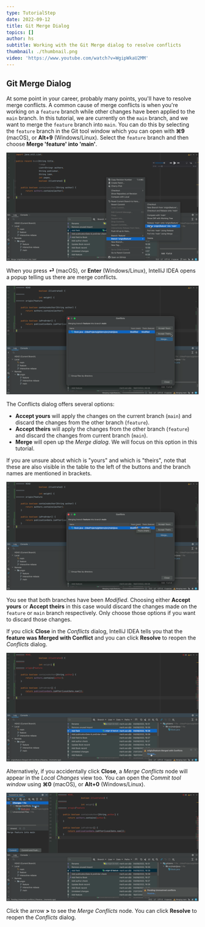 ```yaml
---
type: TutorialStep
date: 2022-09-12
title: Git Merge Dialog
topics: []
author: hs
subtitle: Working with the Git Merge dialog to resolve conflicts
thumbnail: ./thumbnail.png
video: 'https://www.youtube.com/watch?v=WgipWkaU2MM'
---
```


## Git Merge Dialog

At some point in your career, probably many points, you'll have to resolve merge conflicts. A common cause of merge conflicts is when you're working on a `feature` branch while other changes have been applied to the `main` branch. In this tutorial, we are currently on the `main` branch, and we want to merge the `feature` branch into `main`. You can do this by selecting the `feature` branch in the Git tool window which you can open with **⌘9** (macOS), or **Alt+9** (Windows/Linux). Select the `feature` branch and then choose **Merge 'feature' into 'main'**.

![Merge feature branch into main IntelliJ IDEA popup](merge-into-main.png)

When you press **⏎** (macOS), or **Enter** (Windows/Linux), IntelliJ IDEA opens a popup telling us there are merge conflicts.

![IntelliJ IDEA Conflicts dialog popup](conflicts-dialog.png)

The Conflicts dialog offers several options:

- **Accept yours** will apply the changes on the current branch (`main`) and discard the changes from the other branch (`feature`).
- **Accept theirs** will apply the changes from the other branch (`feature`) and discard the changes from current branch (`main`).
- **Merge** will open up the _Merge dialog_. We will focus on this option in this tutorial.

If you are unsure about which is "yours" and which is "theirs", note that these are also visible in the table to the left of the buttons and the branch names are mentioned in brackets.

![Yours and Theirs in the table headings](yours-theirs.png)

You see that both branches have been _Modified_. Choosing either **Accept yours** or **Accept theirs** in this case would discard the changes made on the `feature` or `main` branch respectively. Only choose those options if you want to discard those changes.

If you click **Close** in the _Conflicts_ dialog, IntelliJ IDEA tells you that the **feature was Merged with Conflict** and you can click **Resolve** to reopen the _Conflicts_ dialog.

![Feature merged with conflict](feature-merged-with-conflict.png)

Alternatively, if you accidentally click **Close**, a _Merge Conflicts_ node will appear in the _Local Changes_ view too. You can open the _Commit tool window_ using **⌘0** (macOS), or **Alt+0** (Windows/Linux).

![Commit tool window file changes](changes-commit-tool-window.png)

Click the arrow **>** to see the _Merge Conflicts_ node. You can click **Resolve** to reopen the _Conflicts_ dialog.
